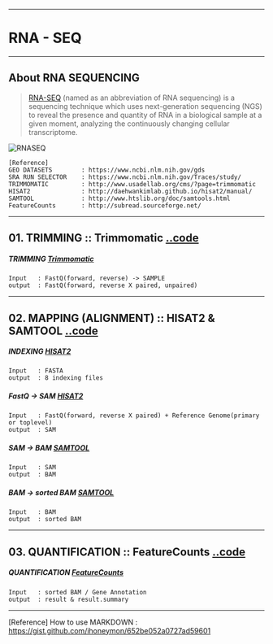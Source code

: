 *****

# RNA - SEQ

*****

## About RNA SEQUENCING

>[RNA-SEQ](https://en.wikipedia.org/wiki/RNA-Seq) (named as an abbreviation of RNA sequencing) is a sequencing technique which uses next-generation sequencing (NGS) to reveal the presence and quantity of RNA in a biological sample at a given moment, analyzing the continuously changing cellular transcriptome.

![RNASEQ](https://media.springernature.com/lw685/springer-static/image/art%3A10.1186%2Fs13045-020-01005-x/MediaObjects/13045_2020_1005_Fig4_HTML.png?raw=true)

>
    [Reference]
    GEO DATASETS        : https://www.ncbi.nlm.nih.gov/gds
    SRA RUN SELECTOR    : https://www.ncbi.nlm.nih.gov/Traces/study/
    TRIMMOMATIC         : http://www.usadellab.org/cms/?page=trimmomatic
    HISAT2              : http://daehwankimlab.github.io/hisat2/manual/
    SAMTOOL             : http://www.htslib.org/doc/samtools.html
    FeatureCounts       : http://subread.sourceforge.net/

*****

## 01. TRIMMING :: Trimmomatic [..code](https://github.com/junhochoi-dev/RNA_SEQ/blob/main/func_Trimmomatic.py)

##### TRIMMING [Trimmomatic](http://www.usadellab.org/cms/?page=trimmomatic)
>
    Input 	: FastQ(forward, reverse) -> SAMPLE 
    output	: FastQ(forward, reverse X paired, unpaired)

*****

## 02. MAPPING (ALIGNMENT) :: HISAT2 & SAMTOOL [..code](https://github.com/junhochoi-dev/RNA_SEQ/blob/main/func_HISAT.py)

##### INDEXING [HISAT2](http://daehwankimlab.github.io/hisat2/manual/)
>
    Input 	: FASTA
    output	: 8 indexing files

##### FastQ -> SAM [HISAT2](http://daehwankimlab.github.io/hisat2/manual/)
>
    Input 	: FastQ(forward, reverse X paired) + Reference Genome(primary or toplevel)
    output	: SAM

##### SAM -> BAM [SAMTOOL](http://www.htslib.org/doc/samtools.html)
>
    Input 	: SAM
    output	: BAM

##### BAM -> sorted BAM [SAMTOOL](http://www.htslib.org/doc/samtools.html)
>
    Input 	: BAM
    output	: sorted BAM

*****

## 03. QUANTIFICATION :: FeatureCounts [..code](https://github.com/junhochoi-dev/RNA_SEQ/blob/main/func_FeatureCount.py)

##### QUANTIFICATION [FeatureCounts](http://subread.sourceforge.net/)
>
    Input 	: sorted BAM / Gene Annotation
    output	: result & result.summary

*****

[Reference] How to use MARKDOWN : https://gist.github.com/ihoneymon/652be052a0727ad59601